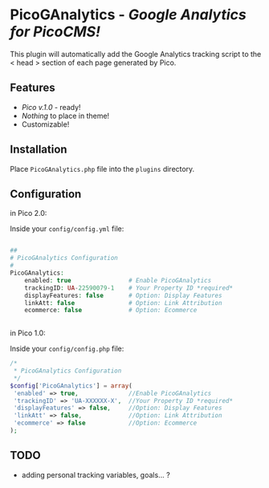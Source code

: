 # PicoGAnalytics - *Google Analytics for PicoCMS!*

This plugin will automatically add the Google Analytics tracking script to the < head > section of each page generated by Pico.

## Features
* *Pico v.1.0*  - ready!
* *Nothing* to place in theme!
* Customizable!

## Installation

Place `PicoGAnalytics.php` file into the `plugins` directory.

## Configuration
in Pico 2.0:

Inside your `config/config.yml` file:

```php

##
# PicoGAnalytics Configuration
#
PicoGAnalytics:
    enabled: true                # Enable PicoGAnalytics
    trackingID: UA-22590079-1    # Your Property ID *required*
    displayFeatures: false       # Option: Display Features
    linkAtt: false               # Option: Link Attribution
    ecommerce: false             # Option: Ecommerce
   
```


in Pico 1.0:

Inside your `config/config.php` file:

```php
/*
 * PicoGAnalytics Configuration
 */
$config['PicoGAnalytics'] = array(
 'enabled' => true,              //Enable PicoGAnalytics
 'trackingID' => 'UA-XXXXXX-X',  //Your Property ID *required*
 'displayFeatures' => false,     //Option: Display Features
 'linkAtt' => false,             //Option: Link Attribution
 'ecommerce' => false            //Option: Ecommerce
);
```

## TODO

- adding personal tracking variables, goals... ?
